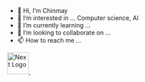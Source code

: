 - 👋 Hi, I’m Chinmay
- 👀 I’m interested in ... Computer science, AI
- 🌱 I’m currently learning ... 
- 💞️ I’m looking to collaborate on ...
- 📫 How to reach me ...

<!---
daverx390dc/daverx390dc is a ✨ special ✨ repository because its `README.md` (this file) appears on your GitHub profile.
You can click the Preview link to take a look at your changes.
--->
<a href="https://python.org">
  <img width="50" title="python" alt="Next Logo" src="https://raw.githubusercontent.com/maurodesouza/maurodesouza/master/assets/next-logo.svg">
</a> &#xa0; &#xa0;
